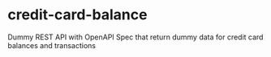 # credit-card-balance
Dummy REST API with OpenAPI Spec that return dummy data for credit card balances and transactions
